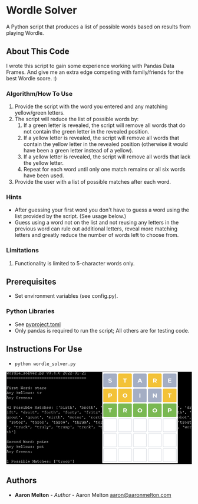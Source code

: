 # Wordle Solver

A Python script that produces a list of possible words based on results from playing Wordle.

## About This Code
I wrote this script to gain some experience working with Pandas Data Frames.  And give me an extra edge competing with family/friends for the best Wordle score. :)

### Algorithm/How To Use
1. Provide the script with the word you entered and any matching yellow/green letters.
2. The script will reduce the list of possible words by:
	1. If a green letter is revealed, the script will remove all words that do not contain the green letter in the revealed position.
	2. If a yellow letter is revealed, the script will remove all words that contain the yellow letter in the revealed position (otherwise it would have been a green letter instead of a yellow).
	3. If a yellow letter is revealed, the script will remove all words that lack the yellow letter.
	4. Repeat for each word until only one match remains or all six words have been used.
3. Provide the user with a list of possible matches after each word.

### Hints
* After guessing your first word you don't have to guess a word using the list provided by the script.  (See usage below.)
* Guess using a word not on the list and not reusing any letters in the previous word can rule out additional letters, reveal more matching letters and greatly reduce the number of words left to choose from.

### Limitations
1. Functionality is limited to 5-character words only.

## Prerequisites
* Set environment variables (see config.py).

### Python Libraries
* See [pyproject.toml](pyproject.toml)
* Only pandas is required to run the script; All others are for testing code.

## Instructions For Use

* `python wordle_solver.py`

![wordle_solver](wordle_solver.png)

## Authors
* **Aaron Melton** - *Author* - Aaron Melton <aaron@aaronmelton.com>
